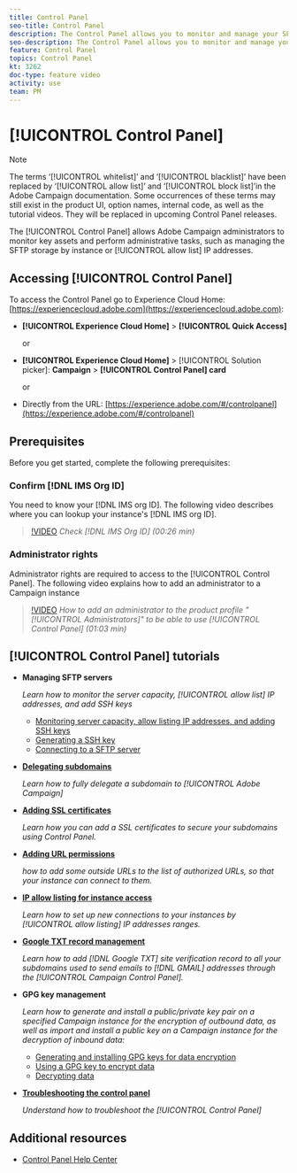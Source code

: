 ```yaml
---
title: Control Panel
seo-title: Control Panel
description: The Control Panel allows you to monitor and manage your SFTP storage by instance and allow list IP addresses.
seo-description: The Control Panel allows you to monitor and manage your SFTP storage by instance and allow list IP addresses.
feature: Control Panel
topics: Control Panel
kt: 3262
doc-type: feature video
activity: use
team: PM
---
```


# [!UICONTROL Control Panel]

>[!NOTE]
>
>The terms ‘[!UICONTROL whitelist]’ and ‘[!UICONTROL blacklist]’ have been replaced by ‘[!UICONTROL allow list]’ and ‘[!UICONTROL block list]’in the Adobe Campaign documentation. 
>Some occurrences of these terms may still exist in the product UI, option names, internal code, as well as the tutorial videos. They will be replaced in upcoming Control Panel releases.

The [!UICONTROL Control Panel] allows Adobe Campaign administrators to monitor key assets and perform administrative tasks, such as managing the SFTP storage by instance or [!UICONTROL allow list] IP addresses.

## Accessing [!UICONTROL Control Panel]

To access the Control Panel go to Experience Cloud Home: [https://experiencecloud.adobe.com](https://experiencecloud.adobe.com):

* **[!UICONTROL Experience Cloud Home]** > **[!UICONTROL Quick Access]**
  
  or
* **[!UICONTROL Experience Cloud Home]**  > [!UICONTROL Solution picker]: **Campaign** > **[!UICONTROL Control Panel] card**
  
  or

* Directly from the URL: [https://experience.adobe.com/#/controlpanel](https://experience.adobe.com/#/controlpanel)

## Prerequisites

Before you get started, complete the following prerequisites:

### Confirm [!DNL IMS Org ID]

You need to know your [!DNL IMS org ID]. The following video describes where you can lookup your instance's [!DNL IMS org ID].

>[!VIDEO](https://video.tv.adobe.com/v/27183?quality=12)
*Check [!DNL IMS Org ID] (00:26 min)*

### Administrator rights

Administrator rights are required to access to the [!UICONTROL Control Panel].
The following video explains how to add an administrator to a Campaign instance

>[!VIDEO](https://video.tv.adobe.com/v/27147?quality=12)
*How to add an administrator to the product profile "[!UICONTROL Administrators]" to be able to use [!UICONTROL Control Panel] (01:03 min)*

## [!UICONTROL Control Panel] tutorials

* **Managing SFTP servers**

    *Learn how to monitor the server capacity, [!UICONTROL allow list] IP addresses, and add SSH keys*

  * [Monitoring server capacity, allow listing IP addresses, and adding SSH keys](/help/acc/monitoring-campaign-classic/control-panel/monitoring-server-capacity-allow-listing-adding-ssh-key.md)
   * [Generating a SSH key](/help/acc/monitoring-campaign-classic/control-panel/generate-ssh-key.md)
   * [Connecting to a SFTP server](/help/acc/monitoring-campaign-classic/control-panel/connect-to-sftp-server.md)
  
* **[Delegating subdomains](/help/acc/monitoring-campaign-classic/control-panel/subdomain-delegation.md)**

    *Learn how to fully delegate a subdomain to [!UICONTROL Adobe Campaign]*

* **[Adding SSL certificates](/help/acc/monitoring-campaign-classic/control-panel/adding-ssl-certificates.md)**

    *Learn how you can add a SSL certificates to secure your subdomains using Control Panel.*

* **[Adding URL permissions](/help/acc/monitoring-campaign-classic/control-panel/adding-url-permissions.md)**

    *how to add some outside URLs to the list of authorized URLs, so that your instance can connect to them.*

* **[IP allow listing for instance access](/help/acc/monitoring-campaign-classic/control-panel/ip-allow-listing.md)**

    *Learn how to set up new connections to your instances by [!UICONTROL allow listing] IP addresses ranges.*

* **[Google TXT record management](/help/acc/monitoring-campaign-classic/control-panel/google-txt-record-management.md)**

    *Learn how to add [!DNL Google TXT] site verification record to all your subdomains used to send emails to [!DNL GMAIL] addresses through the [!UICONTROL Campaign Control Panel].*

* **GPG key management**

    *Learn how to generate and install a public/private key pair on a specified Campaign instance for the encryption of outbound data, as well as import and install a public key on a Campaign instance for the decryption of inbound data:*

  * [Generating and installing GPG keys for data encryption](./gpg-key-management/generating-and-installing-gpg-keys-for-data-encryption.md)
  * [Using a GPG key to encrypt data](./gpg-key-management/using-a-gpg-key-to-encrypt-data.md)
  * [Decrypting data](./gpg-key-management/decrypting-data.md)

* **[Troubleshooting the control panel](/help/acc/monitoring-campaign-classic/control-panel/trouble-shooting.md)**

    *Understand how to troubleshoot the [!UICONTROL Control Panel]*

## Additional resources

* [Control Panel Help Center](https://docs.adobe.com/content/help/en/control-panel/using/control-panel-home.html)
